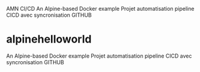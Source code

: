 AMN CI/CD
An Alpine-based Docker example Projet automatisation pipeline CICD avec syncronisation GITHUB
# alpinehelloworld
An Alpine-based Docker example
Projet automatisation pipeline CICD
avec syncronisation GITHUB
